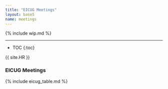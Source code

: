 ```yaml
---
title: "EICUG Meetings"
layout: base5
name: meetings
---
```


{% include wip.md %}

---

* TOC
{:toc}

{{ site.HR }}

### EICUG Meetings

{% include eicug_table.md %}
